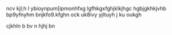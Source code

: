 ncv kjl;h
l ybioynpum[ipmonhfxg
lgfhkgxfghjklkjhgc
hgbjgkhkjvhb  bp9yfnyhm bnjkfo9.kfghn  ock uk8ivy  yjltuyh j ku oukgh

cjkhln b
bv n
hjhj bn


<img scr="http://habr.habrastorage.org/post_images/3e4/ce3/a15/3e4ce3a15e21b3a7748c9aeb9977c41d.png">
